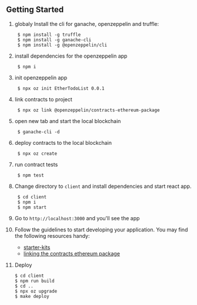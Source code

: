 ## Getting Started

1. globaly Install the cli for ganache, openzeppelin and truffle:

        $ npm install -g truffle
        $ npm install -g ganache-cli
        $ npm install -g @openzeppelin/cli

2. install dependencies for the openzeppelin app

        $ npm i

3. init openzeppelin app

        $ npx oz init EtherTodoList 0.0.1

4. link contracts to project

        $ npx oz link @openzeppelin/contracts-ethereum-package

5. open new tab and start the local blockchain

        $ ganache-cli -d

6. deploy contracts to the local blockchain

        $ npx oz create

7. run contract tests

        $ npm test

8. Change directory to `client` and install dependencies and start react app.

        $ cd client
        $ npm i
        $ npm start

9. Go to `http://localhost:3000` and you'll see the app

10. Follow the guidelines to start developing your application. You may find
   the following resources handy:
    * [starter-kits](https://docs.openzeppelin.com/starter-kits/)
    * [linking the contracts ethereum package](https://docs.openzeppelin.com/cli/2.7/dependencies#linking-the-contracts-ethereum-package)


11. Deploy

        $ cd client
        $ npm run build
        $ cd ..
        $ npx oz upgrade
        $ make deploy
